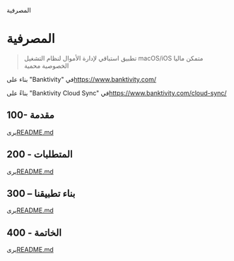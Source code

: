 المصرفية

# المصرفية

> تطبيق استباقي لإدارة الأموال لنظام التشغيل macOS/iOS
> متمكن ماليا
> الخصوصية محمية

بناء على "Banktivity" في<https://www.banktivity.com/>

بناءً على "Banktivity Cloud Sync" في<https://www.banktivity.com/cloud-sync/>

## 100- مقدمة

يرى[README.md](./100/README.md)

## 200 - المتطلبات

يرى[README.md](./200/README.md)

## 300 – بناء تطبيقنا

يرى[README.md](./300/README.md)

## 400 - الخاتمة

يرى[README.md](./400/README.md)

